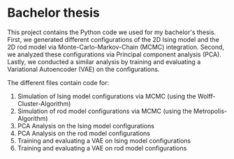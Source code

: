 # Bachelor thesis
This project contains the Python code we used for my bachelor's thesis.
First, we generated different configurations of the 2D Ising model and the 2D rod model via Monte-Carlo-Markov-Chain (MCMC) integration.
Second, we analyzed these configurations via Principal component analysis (PCA).
Lastly, we conducted a similar analysis by training and evaluating a Variational Autoencoder (VAE) on the configurations.

The different files contain code for:
1. Simulation of Ising model configurations via MCMC (using the Wolff-Cluster-Algorithm)
2. Simulation of rod model configurations via MCMC (using the Metropolis-Algorithm)
3. PCA Analysis on the Ising model configurations
4. PCA Analysis on the rod model configurations
5. Training and evaluating a VAE on Ising model configurations
6. Training and evaluating a VAE on rod model configurations
